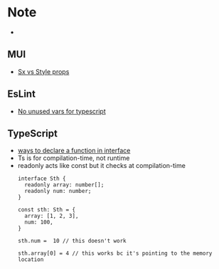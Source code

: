 # Note
- [](https://stackoverflow.com/a/70910735)
## MUI
- [Sx vs Style props](https://stackoverflow.com/questions/72527461/when-should-i-use-style-instead-of-sx-prop-in-material-ui)

## EsLint
- [No unused vars for typescript](https://stackoverflow.com/questions/57802057/eslint-configuring-no-unused-vars-for-typescript)

## TypeScript
- [ways to declare a function in interface](https://stackoverflow.com/questions/30179394/multiple-ways-to-declare-a-function-on-a-typescript-interface-how-are-they-diff/30179665#30179665)
- Ts is for compilation-time, not runtime
- readonly acts like const but it checks at compilation-time
  ```
  interface Sth {
    readonly array: number[];
    readonly num: number;
  }

  const sth: Sth = {
    array: [1, 2, 3],
    num: 100,
  }

  sth.num =  10 // this doesn't work

  sth.array[0] = 4 // this works bc it's pointing to the memory location
  ```


